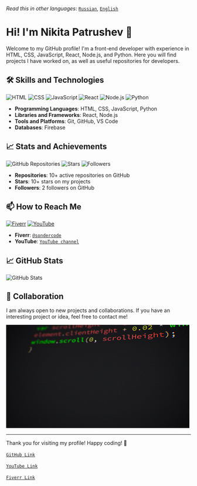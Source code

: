 _Read this in other languages_: [`Russian`](READMERussian), [`English`](READMEEnglish)

# Hi! I'm Nikita Patrushev 👋

Welcome to my GitHub profile! I'm a front-end developer with experience in HTML, CSS, JavaScript, React, Node.js, and Python. Here you will find projects I have worked on, as well as useful repositories for developers.

## 🛠️ Skills and Technologies

![HTML](https://img.shields.io/badge/HTML-5-orange)
![CSS](https://img.shields.io/badge/CSS-3-blue)
![JavaScript](https://img.shields.io/badge/JavaScript-ES6-yellow)
![React](https://img.shields.io/badge/React-17.0-blue)
![Node.js](https://img.shields.io/badge/Node.js-14.0-green)
![Python](https://img.shields.io/badge/Python-3.9-blue)

- **Programming Languages**: HTML, CSS, JavaScript, Python
- **Libraries and Frameworks**: React, Node.js
- **Tools and Platforms**: Git, GitHub, VS Code
- **Databases**: Firebase

## 📈 Stats and Achievements

![GitHub Repositories](https://img.shields.io/badge/GitHub%20Repositories-10+-blue)<!-- ![Contributions](https://img.shields.io/badge/Contributions-250%2B-brightgreen) -->
![Stars](https://img.shields.io/badge/Stars-10%2B-yellow)
![Followers](https://img.shields.io/badge/Followers-2-blueviolet)

- **Repositories**: 10+ active repositories on GitHub<!-- - **Contributions**: 250+ contributions to open-source projects -->
- **Stars**: 10+ stars on my projects
- **Followers**: 2 followers on GitHub

## 📫 How to Reach Me

[![Fiverr](https://img.shields.io/badge/Fiverr-Profile-green)](https://www.fiverr.com/sondercode?up_rollout=true)
[![YouTube](https://img.shields.io/badge/youtube-@SonderCode-red)](https://www.youtube.com/@SonderCode)

<!-- - **Email**: [your.email@example.com](mailto:your.email@example.com) -->
- **Fiverr**: [`@sondercode`](https://www.fiverr.com/sondercode?up_rollout=true)
- **YouTube**: [`YouTube channel`](https://www.youtube.com/@SonderCode)

## 📈 GitHub Stats

![GitHub Stats](https://github-readme-stats.vercel.app/api?username=S0nder9&show_icons=true&theme=radical)

## 🤝 Collaboration

I am always open to new projects and collaborations. If you have an interesting project or idea, feel free to contact me!

[![Gif1](assets/bJk.gif)](assets/bJk.gif)

---

Thank you for visiting my profile! Happy coding! 🚀

[`GitHub Link`](https://github.com/S0nder9)

[`YouTube Link`](https://www.youtube.com/@SonderCode)

[`Fiverr Link`](https://www.fiverr.com/sondercode?up_rollout=true)

